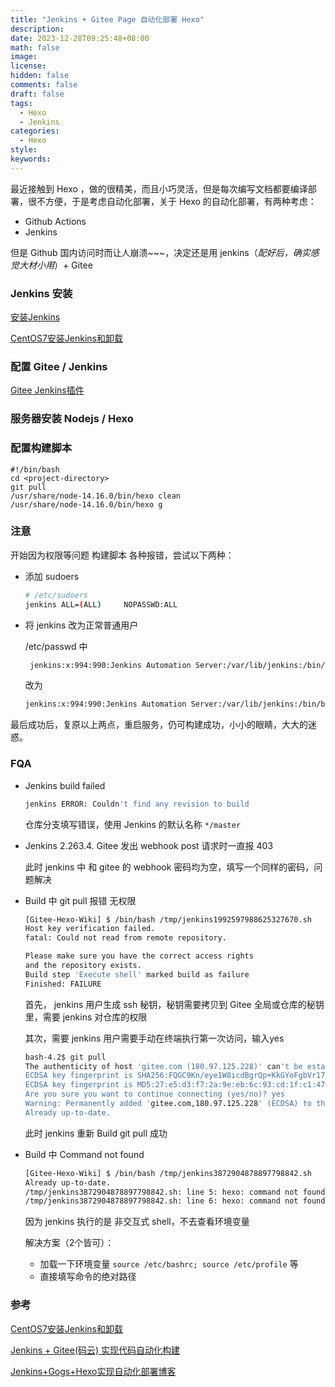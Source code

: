 ```yaml
---
title: "Jenkins + Gitee Page 自动化部署 Hexo"
description:
date: 2023-12-28T09:25:48+08:00
math: false
image:
license:
hidden: false
comments: false
draft: false
tags:
  - Hexo
  - Jenkins
categories:
  - Hexo
style:
keywords:
---
```


最近接触到 Hexo ，做的很精美，而且小巧灵活，但是每次编写文档都要编译部署，很不方便，于是考虑自动化部署，关于 Hexo
的自动化部署，有两种考虑：

- Github Actions
- Jenkins

但是 Github 国内访问时而让人崩溃~~~，决定还是用 jenkins（*配好后，确实感觉大材小用*）+ Gitee

### Jenkins 安装

[安装Jenkins](https://www.jenkins.io/zh/doc/book/installing/#setup-wizard)

[CentOS7安装Jenkins和卸载](https://blog.csdn.net/qq_34272964/article/details/93474659)

### 配置 Gitee / Jenkins

[Gitee Jenkins插件](https://gitee.com/help/articles/4193#article-header0)

### 服务器安装 Nodejs / Hexo

### 配置构建脚本

```shell
#!/bin/bash
cd <project-directory>
git pull
/usr/share/node-14.16.0/bin/hexo clean
/usr/share/node-14.16.0/bin/hexo g
```

### 注意

开始因为权限等问题 构建脚本 各种报错，尝试以下两种：

- 添加 sudoers

  ```sh
  # /etc/sudoers
  jenkins ALL=(ALL)     NOPASSWD:ALL
  ```

- 将 jenkins 改为正常普通用户

  /etc/passwd 中

  ```sh
   jenkins:x:994:990:Jenkins Automation Server:/var/lib/jenkins:/bin/false
  ```

  改为

  ```sh
  jenkins:x:994:990:Jenkins Automation Server:/var/lib/jenkins:/bin/bash
  ```

最后成功后，复原以上两点，重启服务，仍可构建成功，小小的眼睛，大大的迷惑。

### FQA

- Jenkins build failed

  ```bash
  jenkins ERROR: Couldn't find any revision to build
  ```

  仓库分支填写错误，使用 Jenkins 的默认名称 `*/master`

- Jenkins 2.263.4. Gitee 发出 webhook post 请求时一直报 403

  此时 jenkins 中 和 gitee 的 webhook 密码均为空，填写一个同样的密码，问题解决

- Build 中 git pull 报错 无权限

  ```bash
  [Gitee-Hexo-Wiki] $ /bin/bash /tmp/jenkins1992597988625327670.sh
  Host key verification failed.
  fatal: Could not read from remote repository.
  
  Please make sure you have the correct access rights
  and the repository exists.
  Build step 'Execute shell' marked build as failure
  Finished: FAILURE
  ```

  首先， jenkins 用户生成 ssh 秘钥，秘钥需要拷贝到 Gitee 全局或仓库的秘钥里，需要 jenkins 对仓库的权限

  其次，需要 jenkins 用户需要手动在终端执行第一次访问，输入yes

  ```bash
  bash-4.2$ git pull
  The authenticity of host 'gitee.com (180.97.125.228)' can't be established.
  ECDSA key fingerprint is SHA256:FQGC9Kn/eye1W8icdBgrQp+KkGYoFgbVr17bmjey0Wc.
  ECDSA key fingerprint is MD5:27:e5:d3:f7:2a:9e:eb:6c:93:cd:1f:c1:47:a3:54:b1.
  Are you sure you want to continue connecting (yes/no)? yes
  Warning: Permanently added 'gitee.com,180.97.125.228' (ECDSA) to the list of known hosts.
  Already up-to-date.
  ```

  此时 jenkins 重新 Build git pull 成功

- Build 中 Command not found

  ```bash
  [Gitee-Hexo-Wiki] $ /bin/bash /tmp/jenkins3872904878897798842.sh
  Already up-to-date.
  /tmp/jenkins3872904878897798842.sh: line 5: hexo: command not found
  /tmp/jenkins3872904878897798842.sh: line 6: hexo: command not found
  ```

  因为 jenkins 执行的是 非交互式 shell，不去查看环境变量

  解决方案（2个皆可）：

    - 加载一下环境变量 `source /etc/bashrc; source /etc/profile` 等
    - 直接填写命令的绝对路径

### 参考

[CentOS7安装Jenkins和卸载](https://blog.csdn.net/qq_34272964/article/details/93474659)

[Jenkins + Gitee(码云) 实现代码自动化构建](https://blog.csdn.net/qq_34272964/article/details/93747652)

[Jenkins+Gogs+Hexo实现自动化部署博客](https://www.lwhweb.com/posts/45278/)

